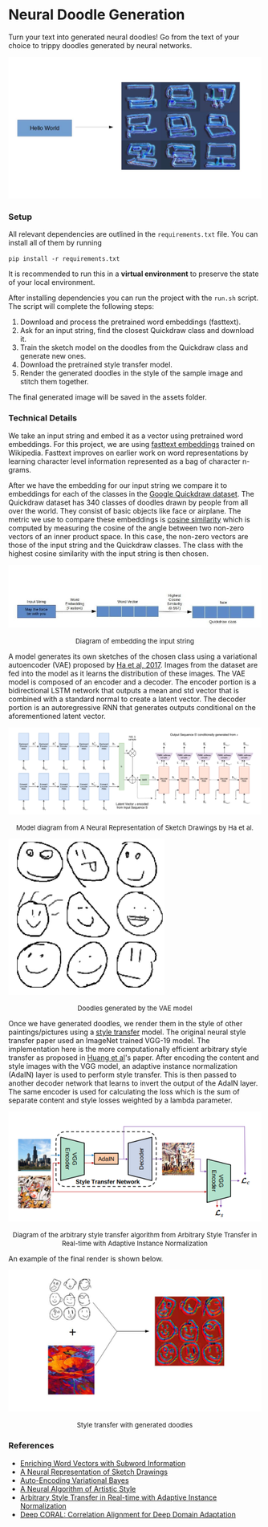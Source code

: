 # Neural Doodle Generation

Turn your text into generated neural doodles!
Go from the text of your choice to trippy doodles generated by neural networks.

![](assets/overview.jpg)

### Setup
All relevant dependencies are outlined in the `requirements.txt` file.
You can install all of them by running

`pip install -r requirements.txt`

It is recommended to run this in a **virtual environment** to preserve the state of your local environment.

After installing dependencies you can run the project with the `run.sh` script. The script will complete the following steps:

1. Download and process the pretrained word embeddings (fasttext).
2. Ask for an input string, find the closest Quickdraw class and download it. 
3. Train the sketch model on the doodles from the Quickdraw class and generate new ones.
4. Download the pretrained style transfer model.
5. Render the generated doodles in the style of the sample image and stitch them together.

The final generated image will be saved in the assets folder.

### Technical Details

We take an input string and embed it as a vector using pretrained word embeddings. For this project, we are using [fasttext embeddings](https://fasttext.cc/docs/en/english-vectors.html) trained on Wikipedia. Fasttext improves on earlier work on word representations by learning character level information represented as a bag of character n-grams.

After we have the embedding for our input string we compare it to embeddings for each of the classes in the [Google Quickdraw dataset](https://quickdraw.withgoogle.com/data). The Quickdraw dataset has 340 classes of doodles drawn by people from all over the world. They consist of basic objects like face or airplane. The metric we use to compare these embeddings is [cosine similarity](https://en.wikipedia.org/wiki/Cosine_similarity) which is computed by measuring the cosine of the angle between two non-zero vectors of an inner product space. In this case, the non-zero vectors are those of the input string and the Quickdraw classes. The class with the highest cosine similarity with the input string is then chosen. 

![](assets/word_embedding.jpg)
<p align="center"><font size="2" color"grey">Diagram of embedding the input string</font></p>

A model generates its own sketches of the chosen class using a variational autoencoder (VAE) proposed by [Ha et al, 2017](https://arxiv.org/pdf/1704.03477.pdf). Images from the dataset are fed into the model as it learns the distribution of these images. The VAE model is composed of an encoder and a decoder. The encoder portion is a bidirectional LSTM network that outputs a mean and std vector that is combined with a standard normal to create a latent vector. The decoder portion is an autoregressive RNN that generates outputs conditional on the aforementioned latent vector.

![](assets/sketch_vae.png)
<p align="center"><font size="2" color"grey">Model diagram from A Neural Representation of Sketch Drawings by Ha et al.</font></p>

![](assets/generated.png)
<p align="center"><font size="2" color"grey">Doodles generated by the VAE model</font></p>

Once we have generated doodles, we render them in the style of other paintings/pictures using a [style transfer](https://arxiv.org/abs/1508.06576) model. The original neural style transfer paper used an ImageNet trained VGG-19 model. The implementation here is the more computationally efficient arbitrary style transfer as proposed in [Huang et al](https://arxiv.org/pdf/1703.06868.pdf)'s paper. After encoding the content and style images with the VGG model, an adaptive instance normalization (AdaIN) layer is used to perform style transfer. This is then passed to another decoder network that learns to invert the output of the AdaIN layer. The same encoder is used for calculating the loss which is the sum of separate content and style losses weighted by a lambda parameter.

![](assets/arbitrary-style-transfer.png)
<p align="center"><font size="2" color"grey">Diagram of the arbitrary style transfer algorithm from Arbitrary Style Transfer in Real-time with Adaptive Instance Normalization</font></p>

An example of the final render is shown below.

![](assets/style-transfer.jpg)
<p align="center"><font size="2" color"grey">Style transfer with generated doodles</font></p>


### References
- [Enriching Word Vectors with Subword Information](https://arxiv.org/pdf/1607.04606.pdf)
- [A Neural Representation of Sketch Drawings](https://arxiv.org/pdf/1704.03477.pdf)
- [Auto-Encoding Variational Bayes](https://arxiv.org/pdf/1312.6114.pdf)
- [A Neural Algorithm of Artistic Style](https://arxiv.org/pdf/1508.06576.pdf)
- [Arbitrary Style Transfer in Real-time with Adaptive Instance Normalization](https://arxiv.org/pdf/1703.06868.pdf)
- [Deep CORAL: Correlation Alignment for Deep Domain Adaptation](https://arxiv.org/pdf/1607.01719.pdf)

